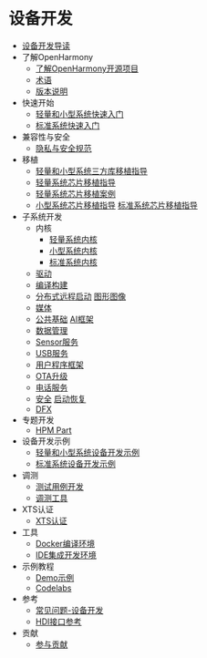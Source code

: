 # 设备开发

- [设备开发导读](device-dev-guide.md) 
- 了解OpenHarmony
  - [了解OpenHarmony开源项目](../OpenHarmony-Overview_zh.md) 
  - [术语](../glossary.md) 
  - [版本说明](../release-notes/Readme.md) 
- 快速开始
  - [轻量和小型系统快速入门](quick-start/quickstart-ide-lite-overview.md) 	
  - [标准系统快速入门](quick-start/quickstart-ide-standard-overview.md) 
- 兼容性与安全       
  - [隐私与安全规范](security/Readme-CN.md)
- 移植
  - [轻量和小型系统三方库移植指导](porting/porting-thirdparty-overview.md)
  - [轻量系统芯片移植指导](porting/porting-minichip-overview.md)
  - [轻量系统芯片移植案例](porting/porting-bes2600w-on-minisystem-display-demo.md)
  - [小型系统芯片移植指导](porting/porting-smallchip-prepare-needs.md)
  	 [标准系统芯片移植指导](porting/standard-system-porting-guide.md)	 	
- 子系统开发
  - 内核 
    - [轻量系统内核](kernel/kernel-mini-overview.md)
    - [小型系统内核](kernel/kernel-small-overview.md)
    - [标准系统内核](kernel/kernel-standard-overview.md)
  - [驱动](driver/Readme-CN.md) 
  - [编译构建](subsystems/subsys-build-all.md) 
  - [分布式远程启动](subsystems/subsys-remote-start.md)
  	 [图形图像](subsystems/subsys-graphics-overview.md)	
  - [媒体](subsystems/subsys-multimedia-camera-overview.md)
  - [公共基础](subsystems/subsys-utils-overview.md)
  	 [AI框架](subsystems/subsys-aiframework-guide.md) 	
  - [数据管理](subsystems/subsys-data-relational-database-overview.md)
  - [Sensor服务](subsystems/subsys-sensor-overview.md)
  - [USB服务](subsystems/subsys-usbservice-overview.md)
  - [用户程序框架](subsystems/subsys-application-framework-overview.md)
  - [OTA升级](subsystems/subsys-ota-guide.md)
  - [电话服务](subsystems/subsys-tel-overview.md)
  - [安全](subsystems/subsys-security-overview.md)
  	 [启动恢复](subsystems/subsys-boot-overview.md)	
  - [DFX](subsystems/subsys-dfx-overview.md)
- 专题开发
  - [HPM Part](hpm-part/Readme-CN.md) 	 
- 设备开发示例
  - [轻量和小型系统设备开发示例](guide/device-wlan-led-control.md) 
  - [标准系统设备开发示例](guide/device-clock-guide.md) 
- 调测
  - [测试用例开发](subsystems/subsys-testguide-test.md)	
  - [调测工具](subsystems/subsys-toolchain-hdc-guide.md) 
- XTS认证
  - [XTS认证](subsystems/subsys-xts-guide.md)
- 工具
  - [Docker编译环境](get-code/gettools-acquire.md)
  - [IDE集成开发环境](get-code/gettools-ide.md)
- 示例教程
  - [Demo示例](https://growing.openharmony.cn/mainPlay/sample)
  - [Codelabs](https://gitee.com/openharmony/codelabs/blob/master/README.md) 
- 参考
  - [常见问题-设备开发](faqs/Readme-CN.md)
  - [HDI接口参考](reference/hdi-apis/Readme-CN.md)
- 贡献
  - [参与贡献](../contribute/贡献文档.md) 